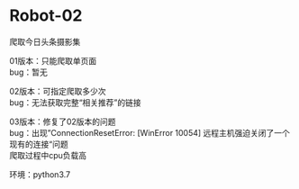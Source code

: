 # Robot-02   
爬取今日头条摄影集   
    
01版本：只能爬取单页面   
bug：暂无
     
02版本：可指定爬取多少次    
bug：无法获取完整“相关推荐”的链接    
    
03版本：修复了02版本的问题    
bug：出现”ConnectionResetError: [WinError 10054] 远程主机强迫关闭了一个现有的连接“问题    
    爬取过程中cpu负载高    

环境：python3.7
